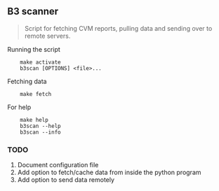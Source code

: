 ## B3 scanner

> Script for fetching CVM reports, pulling data and sending over to remote
> servers.

Running the script
```
    make activate
    b3scan [OPTIONS] <file>...
```

Fetching data
```
    make fetch
```

For help
```
    make help
    b3scan --help
    b3scan --info
```

### TODO

1. Document configuration file
2. Add option to fetch/cache data from inside the python program
3. Add option to send data remotely
